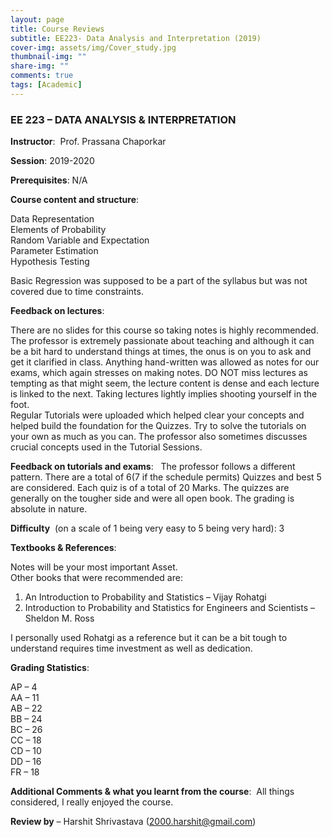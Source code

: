 ```yaml
---
layout: page
title: Course Reviews
subtitle: EE223- Data Analysis and Interpretation (2019)
cover-img: assets/img/Cover_study.jpg
thumbnail-img: ""
share-img: ""
comments: true
tags: [Academic]
---
```




### EE 223 – DATA ANALYSIS & INTERPRETATION

**Instructor**: 
Prof. Prassana Chaporkar

**Session**: 
2019-2020

**Prerequisites**: 
N/A

**Course content and structure**:

Data Representation  
Elements of Probability  
Random Variable and Expectation  
Parameter Estimation  
Hypothesis Testing

Basic Regression was supposed to be a part of the syllabus but was not covered due to time constraints.

**Feedback on lectures**:

There are no slides for this course so taking notes is highly recommended. The professor is extremely passionate about teaching and although it can be a bit hard to understand things at times, the onus is on you to ask and get it clarified in class. Anything hand-written was allowed as notes for our exams, which again stresses on making notes. DO NOT miss lectures as tempting as that might seem, the lecture content is dense and each lecture is linked to the next. Taking lectures lightly implies shooting yourself in the foot.  
Regular Tutorials were uploaded which helped clear your concepts and helped build the foundation for the Quizzes. Try to solve the tutorials on your own as much as you can. The professor also sometimes discusses crucial concepts used in the Tutorial Sessions.

**Feedback on tutorials and exams**:  
The professor follows a different pattern. There are a total of 6(7 if the schedule permits) Quizzes and best 5 are considered. Each quiz is of a total of 20 Marks. The quizzes are generally on the tougher side and were all open book. The grading is absolute in nature.

**Difficulty** 
(on a scale of 1 being very easy to 5 being very hard): 3

**Textbooks & References**:

Notes will be your most important Asset.  
Other books that were recommended are:  
1. An Introduction to Probability and Statistics – Vijay Rohatgi  
2. Introduction to Probability and Statistics for Engineers and Scientists – Sheldon M. Ross

I personally used Rohatgi as a reference but it can be a bit tough to understand requires time investment as well as dedication.

**Grading Statistics**: 

AP – 4  
AA – 11  
AB – 22  
BB – 24  
BC – 26  
CC – 18  
CD – 10  
DD – 16  
FR – 18

**Additional Comments & what you learnt from the course**: 
All things considered, I really enjoyed the course.

**Review by** – 
Harshit Shrivastava (2000.harshit@gmail.com)
